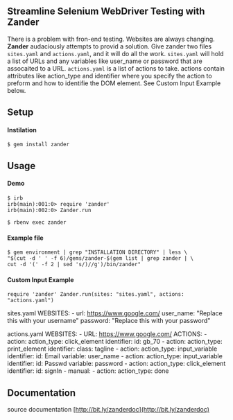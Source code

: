 Streamline Selenium WebDriver Testing with Zander
---
There is a problem with fron-end testing. Websites are always changing. **Zander** audaciously 
attempts to provid a solution. Give zander two files `sites.yaml` and `actions.yaml`, and 
it will do all the work. `sites.yaml` will hold a list of URLs and any variables like user_name or password
that are assocaited to a URL. `actions.yaml` is a list of actions to take. 
actions contain attributes like action_type and identifier where you specify 
the action to preform and how to identifie the DOM element.
See Custom Input Example below.

Setup
---
#### Instilation
    $ gem install zander

Usage
---
#### Demo 
	$ irb
	irb(main):001:0> require 'zander'
	irb(main):002:0> Zander.run
 
`$ rbenv exec zander`
	
#### Example file
	$ gem environment | grep "INSTALLATION DIRECTORY" | less \
	"$(cut -d ' ' -f 6)/gems/zander-$(gem list | grep zander | \
	cut -d '(' -f 2 | sed 's/)//g')/bin/zander"

#### Custom Input Example
`require 'zander'
Zander.run(sites: "sites.yaml", actions: "actions.yaml")`

sites.yaml
	WEBSITES:
	  - url: https://www.google.com/
	    user_name: "Replace this with your username"
	    password: "Replace this with your password"


actions.yaml
	WEBSITES:
	  - URL: https://www.google.com/
	    ACTIONS:
	      - action:
	        action_type: click_element
	        identifier:
	          id: gb_70
	      - action:
	        action_type: print_element
	        identifier:
	          class: tagline
	      - action:
	        action_type: input_variable
	        identifier:
	          id: Email
	        variable: user_name
	      - action:
	        action_type: input_variable
	        identifier:
	          id: Passwd
	        variable: password
	      - action:
	        action_type: click_element
	        identifier:
	          id: signIn
	      - manual:
	      - action:
	        action_type: done
	        
Documentation
---
source documentation [http://bit.ly/zanderdoc](http://bit.ly/zanderdoc)